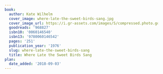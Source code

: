 ```yaml
---
book:
  author: Kate Wilhelm
  cover_image: where-late-the-sweet-birds-sang.jpg
  cover_image_url: https://i.gr-assets.com/images/S/compressed.photo.goodreads.com/books/1460999710l/968827._SX98_.jpg
  goodreads: '968827'
  isbn10: '0060146540'
  isbn13: '9780060146542'
  pages: '251'
  publication_year: '1976'
  slug: where-late-the-sweet-birds-sang
  title: Where Late the Sweet Birds Sang
plan:
  date_added: '2018-09-03'
---
```

